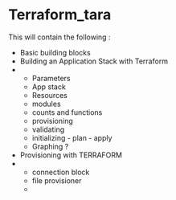 # Terraform_tara
This will contain the following : 
- Basic building blocks
- Building an Application Stack with Terraform
-   - Parameters
    - App stack
    - Resources
    - modules
    - counts and functions
    - provisioning
    - validating
    - initializing - plan - apply
    - Graphing ? 
- Provisioning with TERRAFORM
-   - connection block
    - file provisioner
    - 
